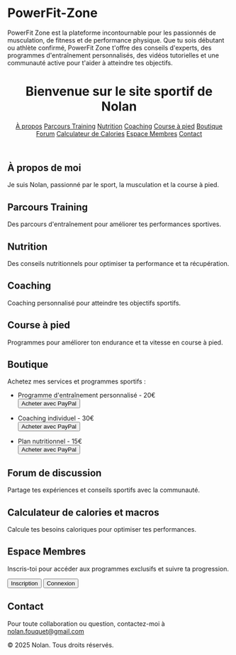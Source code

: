 # PowerFit-Zone
PowerFit Zone est la plateforme incontournable pour les passionnés de musculation, de fitness et de performance physique. Que tu sois débutant ou athlète confirmé, PowerFit Zone t'offre des conseils d'experts, des programmes d'entraînement personnalisés, des vidéos tutorielles et une communauté active pour t'aider à atteindre tes objectifs.
<!DOCTYPE html>
<html lang="en">
<head>
  <meta charset="UTF-8">
  <meta name="viewport" content="width=device-width, initial-scale=1.0">
  <title>Nolan's Sport Hub</title>
  <link rel="stylesheet" href="styles.css">
</head>
<body>
  <header>
    <h1>Bienvenue sur le site sportif de Nolan</h1>
    <nav>
      <a href="#about">À propos</a>
      <a href="#training">Parcours Training</a>
      <a href="#nutrition">Nutrition</a>
      <a href="#coaching">Coaching</a>
      <a href="#running">Course à pied</a>
      <a href="#shop">Boutique</a>
      <a href="#forum">Forum</a>
      <a href="#calculator">Calculateur de Calories</a>
      <a href="#membership">Espace Membres</a>
      <a href="#contact">Contact</a>
    </nav>
  </header>

  <section id="about">
    <h2>À propos de moi</h2>
    <p>Je suis Nolan, passionné par le sport, la musculation et la course à pied.</p>
  </section>

  <section id="training">
    <h2>Parcours Training</h2>
    <p>Des parcours d'entraînement pour améliorer tes performances sportives.</p>
  </section>

  <section id="nutrition">
    <h2>Nutrition</h2>
    <p>Des conseils nutritionnels pour optimiser ta performance et ta récupération.</p>
  </section>

  <section id="coaching">
    <h2>Coaching</h2>
    <p>Coaching personnalisé pour atteindre tes objectifs sportifs.</p>
  </section>

  <section id="running">
    <h2>Course à pied</h2>
    <p>Programmes pour améliorer ton endurance et ta vitesse en course à pied.</p>
  </section>

  <section id="shop">
    <h2>Boutique</h2>
    <p>Achetez mes services et programmes sportifs :</p>
    <ul>
      <li>Programme d'entraînement personnalisé - 20€
        <form action="https://www.paypal.com/cgi-bin/webscr" method="post" target="_blank">
          <input type="hidden" name="cmd" value="_xclick">
          <input type="hidden" name="business" value="nolan.fouquet@gmail.com">
          <input type="hidden" name="item_name" value="Programme d'entraînement">
          <input type="hidden" name="amount" value="20.00">
          <input type="hidden" name="currency_code" value="EUR">
          <input type="submit" value="Acheter avec PayPal">
        </form>
      </li>
      <li>Coaching individuel - 30€
        <form action="https://www.paypal.com/cgi-bin/webscr" method="post" target="_blank">
          <input type="hidden" name="cmd" value="_xclick">
          <input type="hidden" name="business" value="nolan.fouquet@gmail.com">
          <input type="hidden" name="item_name" value="Coaching individuel">
          <input type="hidden" name="amount" value="30.00">
          <input type="hidden" name="currency_code" value="EUR">
          <input type="submit" value="Acheter avec PayPal">
        </form>
      </li>
      <li>Plan nutritionnel - 15€
        <form action="https://www.paypal.com/cgi-bin/webscr" method="post" target="_blank">
          <input type="hidden" name="cmd" value="_xclick">
          <input type="hidden" name="business" value="nolan.fouquet@gmail.com">
          <input type="hidden" name="item_name" value="Plan nutritionnel">
          <input type="hidden" name="amount" value="15.00">
          <input type="hidden" name="currency_code" value="EUR">
          <input type="submit" value="Acheter avec PayPal">
        </form>
      </li>
    </ul>
  </section>

  <section id="forum">
    <h2>Forum de discussion</h2>
    <p>Partage tes expériences et conseils sportifs avec la communauté.</p>
  </section>

  <section id="calculator">
    <h2>Calculateur de calories et macros</h2>
    <p>Calcule tes besoins caloriques pour optimiser tes performances.</p>
  </section>

  <section id="membership">
    <h2>Espace Membres</h2>
    <p>Inscris-toi pour accéder aux programmes exclusifs et suivre ta progression.</p>
    <button>Inscription</button>
    <button>Connexion</button>
  </section>

  <section id="contact">
    <h2>Contact</h2>
    <p>Pour toute collaboration ou question, contactez-moi à <a href="mailto:nolan.fouquet@gmail.com">nolan.fouquet@gmail.com</a></p>
  </section>

  <footer>
    <p>&copy; 2025 Nolan. Tous droits réservés.</p>
  </footer>
</body>
</html>
